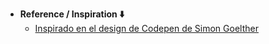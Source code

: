 - **Reference / Inspiration ⬇️**
  - [Inspirado en el design de Codepen de Simon Goelther](https://codepen.io/simeydotme/pen/PrQKgo)

